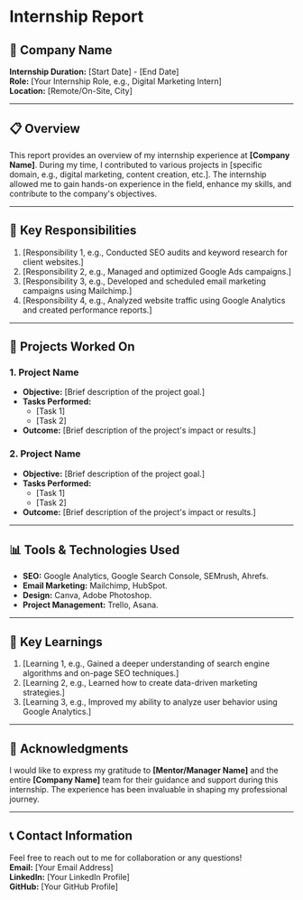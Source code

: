 # Internship Report

## 🏢 Company Name
**Internship Duration:** [Start Date] - [End Date]  
**Role:** [Your Internship Role, e.g., Digital Marketing Intern]  
**Location:** [Remote/On-Site, City]  

---

## 📋 Overview
This report provides an overview of my internship experience at **[Company Name]**. During my time, I contributed to various projects in [specific domain, e.g., digital marketing, content creation, etc.]. The internship allowed me to gain hands-on experience in the field, enhance my skills, and contribute to the company's objectives.

---

## 🎯 Key Responsibilities
1. [Responsibility 1, e.g., Conducted SEO audits and keyword research for client websites.]
2. [Responsibility 2, e.g., Managed and optimized Google Ads campaigns.]
3. [Responsibility 3, e.g., Developed and scheduled email marketing campaigns using Mailchimp.]
4. [Responsibility 4, e.g., Analyzed website traffic using Google Analytics and created performance reports.]

---

## 📁 Projects Worked On
### **1. Project Name**
- **Objective:** [Brief description of the project goal.]
- **Tasks Performed:**
  - [Task 1]
  - [Task 2]
- **Outcome:** [Brief description of the project's impact or results.]

### **2. Project Name**
- **Objective:** [Brief description of the project goal.]
- **Tasks Performed:**
  - [Task 1]
  - [Task 2]
- **Outcome:** [Brief description of the project's impact or results.]

---

## 📊 Tools & Technologies Used
- **SEO:** Google Analytics, Google Search Console, SEMrush, Ahrefs.
- **Email Marketing:** Mailchimp, HubSpot.
- **Design:** Canva, Adobe Photoshop.
- **Project Management:** Trello, Asana.

---

## 🌟 Key Learnings
1. [Learning 1, e.g., Gained a deeper understanding of search engine algorithms and on-page SEO techniques.]
2. [Learning 2, e.g., Learned how to create data-driven marketing strategies.]
3. [Learning 3, e.g., Improved my ability to analyze user behavior using Google Analytics.]

---

## 🤝 Acknowledgments
I would like to express my gratitude to **[Mentor/Manager Name]** and the entire **[Company Name]** team for their guidance and support during this internship. The experience has been invaluable in shaping my professional journey.

---

## 📞 Contact Information
Feel free to reach out to me for collaboration or any questions!  
**Email:** [Your Email Address]  
**LinkedIn:** [Your LinkedIn Profile]  
**GitHub:** [Your GitHub Profile]

